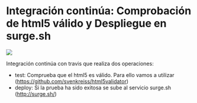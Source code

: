# Integración continúa: Comprobación de html5 válido y Despliegue en surge.sh 

![](https://github.com/hijano94/ic-travis-html5/workflows/CI/badge.svg)

Integración continúa con travis que realiza dos operaciones:

* test: Comprueba que el html5 es válido. Para ello vamos a utilizar (https://github.com/svenkreiss/html5validator)
* deploy: Si la prueba ha sido exitosa se sube al servicio surge.sh (http://surge.sh/)


